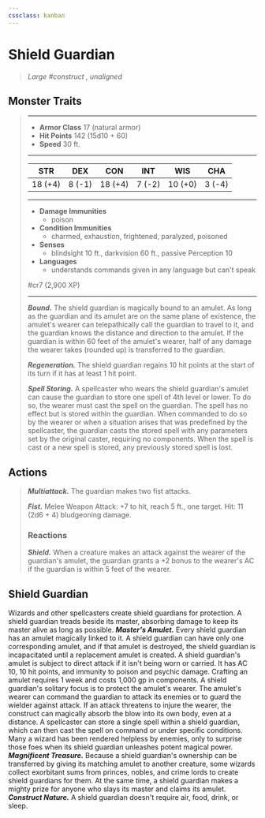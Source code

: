 ```yaml
---
cssclass: kanban
---
```


# Shield Guardian
>*Large #construct , unaligned*
## Monster Traits
>___
>- **Armor Class** 17 (natural armor)
>- **Hit Points** 142 (15d10 + 60)
>- **Speed** 30 ft.
>___
>|STR|DEX|CON|INT|WIS|CHA|
>|:---:|:---:|:---:|:---:|:---:|:---:|
>|18 (+4)|8 (-1)|18 (+4)|7 (-2)|10 (+0)|3 (-4)|
>___
>- **Damage Immunities**
>	 - poison
>- **Condition Immunities**
>	 - charmed, exhaustion, frightened, paralyzed, poisoned
>- **Senses**
>	 - blindsight 10 ft., darkvision 60 ft., passive Perception 10
>- **Languages**
>	 - understands commands given in any language but can't speak
>
> #cr7 (2,900 XP)
>___
>***Bound.*** The shield guardian is magically bound to an amulet. As long as the guardian and its amulet are on the same plane of existence, the amulet's wearer can telepathically call the guardian to travel to it, and the guardian knows the distance and direction to the amulet. If the guardian is within 60 feet of the amulet's wearer, half of any damage the wearer takes (rounded up) is transferred to the guardian.  
>
>***Regeneration.*** The shield guardian regains 10 hit points at the start of its turn if it has at least 1 hit point.  
>
>***Spell Storing.*** A spellcaster who wears the shield guardian's amulet can cause the guardian to store one spell of 4th level or lower. To do so, the wearer must cast the spell on the guardian. The spell has no effect but is stored within the guardian. When commanded to do so by the wearer or when a situation arises that was predefined by the spellcaster, the guardian casts the stored spell with any parameters set by the original caster, requiring no components. When the spell is cast or a new spell is stored, any previously stored spell is lost.  
>
## Actions
>***Multiattack.*** The guardian makes two fist attacks.  
>
>***Fist.*** Melee Weapon Attack: +7 to hit, reach 5 ft., one target. Hit: 11 (2d6 + 4) bludgeoning damage.  
>
>### Reactions
>***Shield.*** When a creature makes an attack against the wearer of the guardian's amulet, the guardian grants a +2 bonus to the wearer's AC if the guardian is within 5 feet of the wearer.
## Shield Guardian
Wizards and other spellcasters create shield guardians for protection. A shield guardian treads beside its master, absorbing damage to keep its master alive as long as possible.
***Master's Amulet.*** Every shield guardian has an amulet magically linked to it. A shield guardian can have only one corresponding amulet, and if that amulet is destroyed, the shield guardian is incapacitated until a replacement amulet is created. A shield guardian's amulet is subject to direct attack if it isn't being worn or carried. It has AC 10, 10 hit points, and immunity to poison and psychic damage. Crafting an amulet requires 1 week and costs 1,000 gp in components.
A shield guardian's solitary focus is to protect the amulet's wearer. The amulet's wearer can command the guardian to attack its enemies or to guard the wielder against attack. If an attack threatens to injure the wearer, the construct can magically absorb the blow into its own body, even at a distance.
A spellcaster can store a single spell within a shield guardian, which can then cast the spell on command or under specific conditions. Many a wizard has been rendered helpless by enemies, only to surprise those foes when its shield guardian unleashes potent magical power.
***Magnificent Treasure.*** Because a shield guardian's ownership can be transferred by giving its matching amulet to another creature, some wizards collect exorbitant sums from princes, nobles, and crime lords to create shield guardians for them. At the same time, a shield guardian makes a mighty prize for anyone who slays its master and claims its amulet.
***Construct Nature.*** A shield guardian doesn't require air, food, drink, or sleep.
